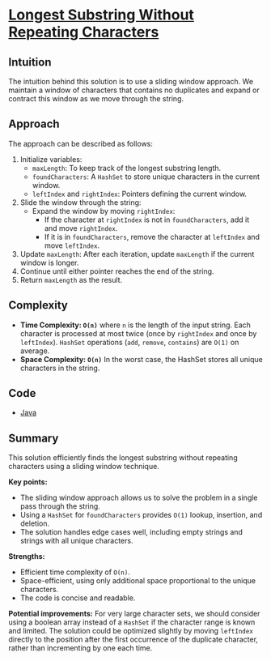 # [Longest Substring Without Repeating Characters](https://leetcode.com/problems/longest-substring-without-repeating-characters/description/)

## Intuition

The intuition behind this solution is to use a sliding window approach. We maintain a window of characters that contains
no duplicates and expand or contract this window as we move through the string.

## Approach

The approach can be described as follows:

1. Initialize variables:
    - `maxLength`: To keep track of the longest substring length.
    - `foundCharacters`: A `HashSet` to store unique characters in the current window.
    - `leftIndex` and `rightIndex`: Pointers defining the current window.
2. Slide the window through the string:
    - Expand the window by moving `rightIndex`:
        - If the character at `rightIndex` is not in `foundCharacters`, add it and move `rightIndex`.
        - If it is in `foundCharacters`, remove the character at `leftIndex` and move `leftIndex`.
3. Update `maxLength`: After each iteration, update `maxLength` if the current window is longer.
4. Continue until either pointer reaches the end of the string.
5. Return `maxLength` as the result.

## Complexity

- **Time Complexity: `O(n)`** where `n` is the length of the input string. Each character is processed at most twice
  (once by `rightIndex` and once by `leftIndex`). `HashSet` operations (`add`, `remove`, `contains`) are `O(1)` on
  average.
- **Space Complexity: `O(n)`** In the worst case, the HashSet stores all unique characters in the string.

## Code

- [Java](../src/main/java/io/dksifoua/leetcode/longestsubstringwithoutrepeatingcharacters/Solution.java)

## Summary

This solution efficiently finds the longest substring without repeating characters using a sliding window technique.

**Key points:**

- The sliding window approach allows us to solve the problem in a single pass through the string.
- Using a `HashSet` for `foundCharacters` provides `O(1)` lookup, insertion, and deletion.
- The solution handles edge cases well, including empty strings and strings with all unique characters.

**Strengths:**

- Efficient time complexity of `O(n)`.
- Space-efficient, using only additional space proportional to the unique characters.
- The code is concise and readable.

**Potential improvements:**
For very large character sets, we should consider using a boolean array instead of a `HashSet` if the character range
is known and limited. The solution could be optimized slightly by moving `leftIndex` directly to the position after the
first occurrence of the duplicate character, rather than incrementing by one each time.